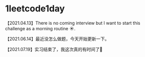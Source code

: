 # 1leetcode1day

【2021.04.13】There is no coming interview but I want to start this challenge as a morning routine ☀️. 

【2021.06.14】最近没怎么做题，今天开始更新一下。

【2021.07.19】实习结束了，我这次真的有时间了🙉
